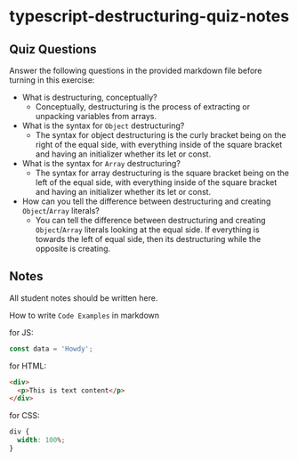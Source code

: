 # typescript-destructuring-quiz-notes

## Quiz Questions

Answer the following questions in the provided markdown file before turning in this exercise:

- What is destructuring, conceptually?
  - Conceptually, destructuring is the process of extracting or unpacking variables from arrays.
- What is the syntax for `Object` destructuring?
  - The syntax for object destructuring is the curly bracket being on the right of the equal side, with everything inside of the square bracket and having an initializer whether its let or const.
- What is the syntax for `Array` destructuring?
  - The syntax for array destructuring is the square bracket being on the left of the equal side, with everything inside of the square bracket and having an initializer whether its let or const.
- How can you tell the difference between destructuring and creating `Object`/`Array` literals?
  - You can tell the difference between destructuring and creating `Object`/`Array` literals looking at the equal side. If everything is towards the left of equal side, then its destructuring while the opposite is creating.

## Notes

All student notes should be written here.

How to write `Code Examples` in markdown

for JS:

```javascript
const data = 'Howdy';
```

for HTML:

```html
<div>
  <p>This is text content</p>
</div>
```

for CSS:

```css
div {
  width: 100%;
}
```

